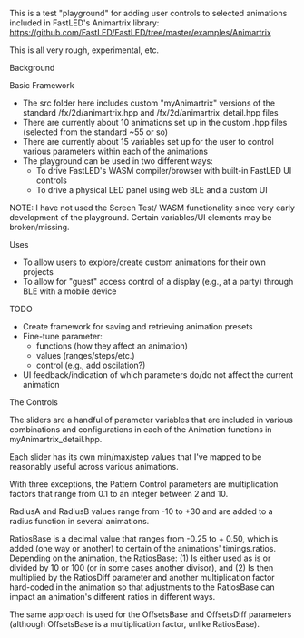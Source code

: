 This is a test "playground" for adding user controls to selected animations included in FastLED's Animartrix library:
https://github.com/FastLED/FastLED/tree/master/examples/Animartrix

This is all very rough, experimental, etc.

Background


Basic Framework
- The src folder here includes custom "myAnimartrix" versions of the standard /fx/2d/animartrix.hpp and /fx/2d/animartrix_detail.hpp files
- There are currently about 10 animations set up in the custom .hpp files (selected from the standard ~55 or so)
- There are currently about 15 variables set up for the user to control various parameters within each of the animations
- The playground can be used in two different ways:
  - To drive FastLED's WASM compiler/browser with built-in FastLED UI controls
  - To drive a physical LED panel using web BLE and a custom UI        


NOTE:  I have not used the Screen Test/ WASM functionality since very early development of the playground. Certain variables/UI elements may be broken/missing.


Uses
- To allow users to explore/create custom animations for their own projects
- To allow for "guest" access control of a display (e.g., at a party) through BLE with a mobile device

TODO
- Create framework for saving and retrieving animation presets
- Fine-tune parameter:
  - functions (how they affect an animation)
  - values (ranges/steps/etc.)
  - control (e.g., add oscilation?)
- UI feedback/indication of which parameters do/do not affect the current animation 


The Controls

The sliders are a handful of parameter variables that are included in various combinations and configurations in each of the Animation functions in myAnimartrix_detail.hpp.

Each slider has its own min/max/step values that I've mapped to be reasonably useful across various animations.

With three exceptions, the Pattern Control parameters are multiplication factors that range from 0.1 to an integer between 2 and 10.

RadiusA and RadiusB values range from -10 to +30 and are added to a radius function in several animations.

RatiosBase is a decimal value that ranges from -0.25 to + 0.50, which is added (one way or another) to certain of the animations' timings.ratios.
Depending on the animation, the RatiosBase:
(1) Is either used as is or divided by 10 or 100 (or in some cases another divisor), and
(2) Is then multiplied by the RatiosDiff parameter and another multiplication factor hard-coded in the animation so that adjustments to the RatiosBase can impact an animation's different ratios in different ways.

The same approach is used for the OffsetsBase and OffsetsDiff parameters (although OffsetsBase is a multiplication factor, unlike RatiosBase).
